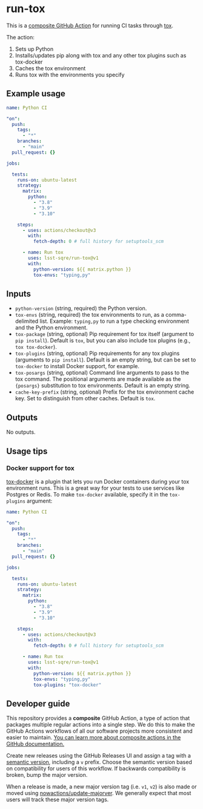 # run-tox

This is a [composite GitHub Action](https://docs.github.com/en/actions/creating-actions/creating-a-composite-action) for running CI tasks through [tox](https://tox.wiki/en/latest/index.html#).

The action:

1. Sets up Python
2. Installs/updates pip along with tox and any other tox plugins such as tox-docker
3. Caches the tox environment
4. Runs tox with the environments you specify

## Example usage

```yaml
name: Python CI

"on":
  push:
    tags:
      - "*"
    branches:
      - "main"
  pull_request: {}

jobs:

  tests:
    runs-on: ubuntu-latest
    strategy:
      matrix:
        python:
          - "3.8"
          - "3.9"
          - "3.10"

    steps:
      - uses: actions/checkout@v3
        with:
          fetch-depth: 0 # full history for setuptools_scm

      - name: Run tox
        uses: lsst-sqre/run-tox@v1
        with:
          python-version: ${{ matrix.python }}
          tox-envs: "typing,py"
```

## Inputs

- `python-version` (string, required) the Python version.
- `tox-envs` (string, required) the tox environments to run, as a comma-delimited list. Example: `typing,py` to run a type checking environment and the Python environment.
- `tox-package` (string, optional) Pip requirement for tox itself (argument to `pip install`). Default is `tox`, but you can also include tox plugins (e.g., `tox tox-docker`).
- `tox-plugins` (string, optional) Pip requirements for any tox plugins (arguments to `pip install`). Default is an empty string, but can be set to `tox-docker` to install Docker support, for example.
- `tox-posargs` (string, optional) Command line arguments to pass to the tox command. The positional arguments are made available as the `{posargs}` substitution to tox environments. Default is an empty string.
- `cache-key-prefix` (string, optional) Prefix for the tox environment cache key. Set to distinguish from other caches. Default is `tox`.

## Outputs

No outputs.

## Usage tips

### Docker support for tox

[tox-docker](https://github.com/tox-dev/tox-docker) is a plugin that lets you run Docker containers during your tox environment runs.
This is a great way for your tests to use services like Postgres or Redis.
To make `tox-docker` available, specify it in the `tox-plugins` argument:

```yaml
name: Python CI

"on":
  push:
    tags:
      - "*"
    branches:
      - "main"
  pull_request: {}

jobs:

  tests:
    runs-on: ubuntu-latest
    strategy:
      matrix:
        python:
          - "3.8"
          - "3.9"
          - "3.10"

    steps:
      - uses: actions/checkout@v3
        with:
          fetch-depth: 0 # full history for setuptools_scm

      - name: Run tox
        uses: lsst-sqre/run-tox@v1
        with:
          python-version: ${{ matrix.python }}
          tox-envs: "typing,py"
          tox-plugins: "tox-docker"
```

## Developer guide

This repository provides a **composite** GitHub Action, a type of action that packages multiple regular actions into a single step.
We do this to make the GitHub Actions workflows of all our software projects more consistent and easier to maintain.
[You can learn more about composite actions in the GitHub documentation.](https://docs.github.com/en/actions/creating-actions/creating-a-composite-action)

Create new releases using the GitHub Releases UI and assign a tag with a [semantic version](https://semver.org), including a `v` prefix. Choose the semantic version based on compatibility for users of this workflow. If backwards compatibility is broken, bump the major version.

When a release is made, a new major version tag (i.e. `v1`, `v2`) is also made or moved using [nowactions/update-majorver](https://github.com/marketplace/actions/update-major-version).
We generally expect that most users will track these major version tags.
